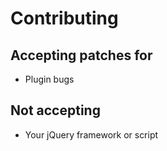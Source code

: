 # Contributing #

## Accepting patches for ##
* Plugin bugs

## Not accepting ##
* Your jQuery framework or script
